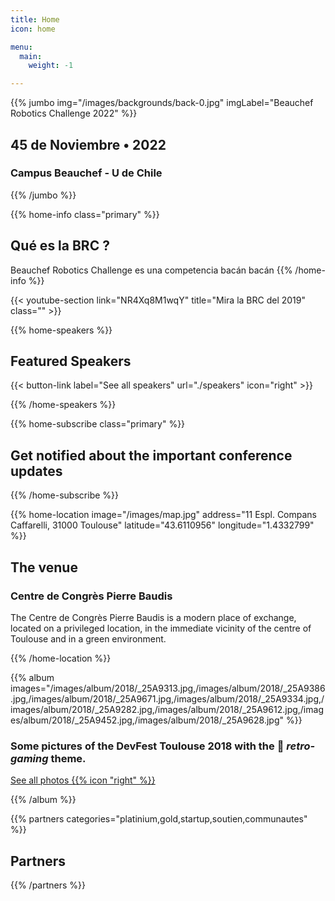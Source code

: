 ```yaml
---
title: Home
icon: home

menu:
  main:
    weight: -1

---
```



{{% jumbo img="/images/backgrounds/back-0.jpg" imgLabel="Beauchef Robotics Challenge 2022" %}}

## 45 de Noviembre • 2022
### Campus Beauchef - U de Chile

{{% /jumbo %}}



{{% home-info  class="primary" %}}
## Qué es la BRC ?

Beauchef Robotics Challenge es una competencia bacán bacán
{{% /home-info %}}



<!-- Youtube section  -->
{{< youtube-section link="NR4Xq8M1wqY" title="Mira la BRC del 2019" class="" >}}



<!-- Speakers--> 
{{% home-speakers %}}
## Featured Speakers

{{< button-link label="See all speakers"
                url="./speakers"
                icon="right" >}}

{{% /home-speakers %}}


<!-- Call to action / Subscribe -->

{{% home-subscribe  class="primary" %}}

## Get notified about the important conference updates

{{% /home-subscribe %}}


<!-- Venue/Location -->
{{% home-location
    image="/images/map.jpg"
    address="11 Espl. Compans Caffarelli, 31000 Toulouse"
    latitude="43.6110956"
    longitude="1.4332799" %}}

## The venue

### Centre de Congrès Pierre Baudis

The Centre de Congrès Pierre Baudis is a modern place of exchange,
located on a privileged location,
in the immediate vicinity of the centre of Toulouse and in a green environment.

{{% /home-location %}}



<!-- Gallery -->

{{% album images="/images/album/2018/_25A9313.jpg,/images/album/2018/_25A9386.jpg,/images/album/2018/_25A9671.jpg,/images/album/2018/_25A9334.jpg,/images/album/2018/_25A9282.jpg,/images/album/2018/_25A9612.jpg,/images/album/2018/_25A9452.jpg,/images/album/2018/_25A9628.jpg" %}}

### Some pictures of the **DevFest Toulouse 2018** with the 👾 _retro-gaming_ theme.

<a class="btn primary" target="_blank" rel="noopener" href="https://photos.app.goo.gl/nJYFVReFUk9mnXbv9">
    See all photos
    {{% icon "right" %}}
</a>

{{% /album  %}}

<!-- Partners --> 

{{% partners categories="platinium,gold,startup,soutien,communautes" %}}
## Partners
{{% /partners %}}